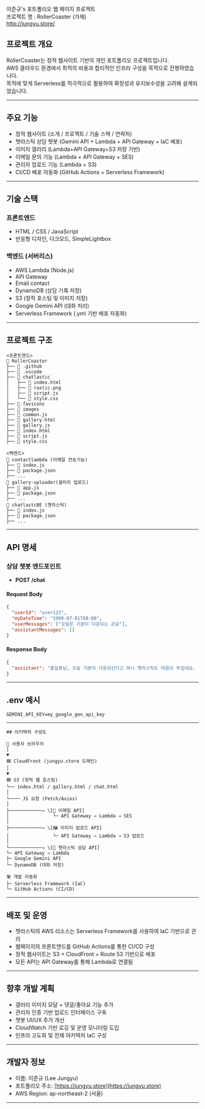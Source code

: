 이준규's 포트폴리오 웹 페이지 프로젝트 <Br>
프로젝트 명 : RollerCoaster (가제) <br>
http://jungyu.store/

## 프로젝트 개요

RollerCoaster는 정적 웹사이트 기반의 개인 포트폴리오 프로젝트입니다.<br>
AWS 클라우드 환경에서 최적의 비용과 합리적인 인프라 구성을 목적으로 진행하였습니다.<br>
목적에 맞게 Serverless를 적극적으로 활용하여 확장성과 유지보수성을 고려해 설계되었습니다.

---

## 주요 기능

* 정적 웹사이트 (소개 / 프로젝트 / 기술 스택 / 연락처)
* 챗라스틱 상담 챗봇 (Gemini API + Lambda + API Gateway + IaC 배포)
* 이미지 갤러리 (Lambda+API Gateway+S3 저장 기반)
* 이메일 문의 기능 (Lambda + API Gateway + SES)
* 관리자 업로드 기능 (Lambda + S3)
* CI/CD 배포 자동화 (GitHub Actions + Serverless Framework)

---

## 기술 스택

### 프론트엔드

* HTML / CSS / JavaScript
* 반응형 디자인, 다크모드, SimpleLightbox

### 백엔드 (서버리스)

* AWS Lambda (Node.js)
* API Gateway
* Email contact
* DynamoDB (상담 기록 저장)
* S3 (정적 호스팅 및 이미지 저장)
* Google Gemini API (대화 처리)
* Serverless Framework (.yml 기반 배포 자동화)

---

## 프로젝트 구조
```
<프론트엔드>
📁 RollerCoaster
├── 📁 .github
├── 📁 .vscode
├── 📁 chatlastic
│   ├── 📄 index.html
│   ├── 📄 rastic.png
│   ├── 📄 script.js
│   └── 📄 style.css
├── 📁 favicons
├── 📁 images
├── 📄 common.js
├── 📄 gallery.html
├── 📄 gallery.js
├── 📄 index.html
├── 📄 script.js
├── 📄 style.css

<백엔드>
📁 contactlambda (이메일 전송기능)
├── 📄 index.js
├── 📄 package.json
├── ...
📁 gallery-uploader(갤러리 업로드)
├── 📄 app.js
├── 📄 package.json
├── ...
📁 chatlastcBE (챗라스틱)
├── 📄 index.js
├── 📄 package.json
├── ...
```
---

## API 명세

### 상담 챗봇 엔드포인트

* **POST /chat**

#### Request Body

```json
{
  "userId": "user123",
  "myDateTime": "1990-07-01T08:00",
  "userMessages": ["오늘은 기분이 다운되는 군요"],
  "assistantMessages": []
}
```

#### Response Body

```json
{
  "assistant": "홍길동님, 오늘 기분이 다운되신다고 하니 챗라스틱도 마음이 무겁네요. 마음이 답답하고 힘드실 텐데, 혼자 앓지 마시고 저에게 편하게 털어놓으세요. 무슨 일이 있었는지, 어떤 점이 힘든지 이야기해 주시면 제가 홍길동님의 이야기를 경청하고 함께 해결책을 찾아보도록 할게요."
}
```

---

## .env 예시

```
GEMINI_API_KEY=my_google_gen_api_key
```

---
```
## 아키텍처 구성도

📱 사용자 브라우저
│
▼
🟦 CloudFront (jungyu.store 도메인)
│
▼
🟦 S3 (정적 웹 호스팅)
└── index.html / gallery.html / chat.html
│
└──── JS 요청 (Fetch/Axios)
│
├────────────→ \[📧 이메일 API]
│                └─ API Gateway → Lambda → SES
│
├────────────→ \[🖼 이미지 업로드 API]
│                └─ API Gateway → Lambda → S3 업로드
│
└────────────→ \[💬 챗라스틱 상담 API]
└─ API Gateway → Lambda
├─ Google Gemini API
└─ DynamoDB (대화 저장)

🛠 개발 자동화
├─ Serverless Framework (IaC)
└─ GitHub Actions (CI/CD)
```
---

## 배포 및 운영

* 챗라스틱의 AWS 리소스는 Serverless Framework를 사용하여 IaC 기반으로 관리
* 웹페이지의 프론트엔드를 GitHub Actions를 통한 CI/CD 구성
* 정적 웹사이트는 S3 + CloudFront + Route 53 기반으로 배포
* 모든 API는 API Gateway를 통해 Lambda로 연결됨

---

## 향후 개발 계획

* 갤러리 이미지 모달 + 댓글/좋아요 기능 추가
* 관리자 인증 기반 업로드 인터페이스 구축
* 챗봇 UI/UX 추가 개선
* CloudWatch 기반 로깅 및 운영 모니터링 도입
* 인프라 고도화 및 전체 아키텍처 IaC 구성

---

## 개발자 정보

* 이름: 이준규 (Lee Jungyu)
* 포트폴리오 주소: [https://jungyu.store](https://jungyu.store)
* AWS Region: ap-northeast-2 (서울)

---
